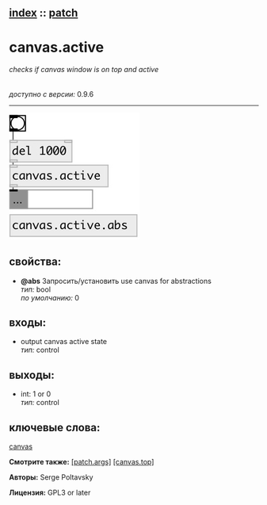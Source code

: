 [index](index.html) :: [patch](category_patch.html)
---

# canvas.active

###### checks if canvas window is on top and active

*доступно с версии:* 0.9.6

---




[![example](../examples/img/canvas.active.jpg)](../examples/pd/canvas.active.pd)







## свойства:

* **@abs** 
Запросить/установить use canvas for abstractions<br>
_тип:_ bool<br>
_по умолчанию:_ 0<br>



## входы:

* output canvas active state<br>
_тип:_ control



## выходы:

* int: 1 or 0<br>
_тип:_ control



## ключевые слова:

[canvas](keywords/canvas.html)



**Смотрите также:**
[\[patch.args\]](patch.args.html)
[\[canvas.top\]](canvas.top.html)




**Авторы:** Serge Poltavsky




**Лицензия:** GPL3 or later





